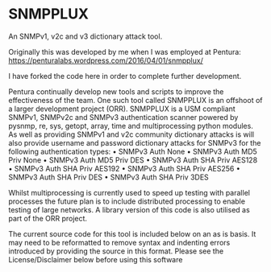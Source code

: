 # SNMPPLUX
An SNMPv1, v2c and v3 dictionary attack tool. 

Originally this was developed by me when I was employed at Pentura: https://penturalabs.wordpress.com/2016/04/01/snmpplux/

I have forked the code here in order to complete further development. 

Pentura continually develop new tools and scripts to improve the effectiveness of the team. One such tool called SNMPPLUX is an offshoot of a larger development project (ORR).
SNMPPLUX is a USM compliant SNMPv1, SNMPv2c and SNMPv3 authentication scanner powered by pysnmp, re, sys, getopt, array, time and multiprocessing python modules.
As well as providing SNMPv1 and v2c community dictionary attacks is will also provide username and password dictionary attacks for SNMPv3 for the following authentication types:
• SNMPv3 Auth None
• SNMPv3 Auth MD5 Priv None
• SNMPv3 Auth MD5 Priv DES
• SNMPv3 Auth SHA Priv AES128
• SNMPv3 Auth SHA Priv AES192
• SNMPv3 Auth SHA Priv AES256
• SNMPv3 Auth SHA Priv DES
• SNMPv3 Auth SHA Priv 3DES

Whilst multiprocessing is currently used to speed up testing with parallel processes the future plan is to include distributed processing to enable testing of large networks. A library version of this code is also utilised as part of the ORR project.

The current source code for this tool is included below on an as is basis. It may need to be reformatted to remove syntax and indenting errors introduced by providing the source in this format. Please see the License/Disclaimer below before using this software
